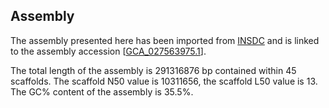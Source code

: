 **Assembly**
--------

The assembly presented here has been imported from [INSDC](http://www.insdc.org) and is linked to the assembly accession [[GCA\_027563975.1](http://www.ebi.ac.uk/ena/data/view/GCA_027563975.1)].

The total length of the assembly is 291316876 bp contained within 45 scaffolds.
The scaffold N50 value is 10311656, the scaffold L50 value is 13.
The GC% content of the assembly is 35.5%.

